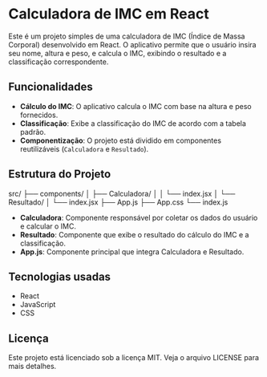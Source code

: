 # Calculadora de IMC em React

Este é um projeto simples de uma calculadora de IMC (Índice de Massa Corporal) desenvolvido em React. O aplicativo permite que o usuário insira seu nome, altura e peso, e calcula o IMC, exibindo o resultado e a classificação correspondente.

## Funcionalidades

- **Cálculo do IMC**: O aplicativo calcula o IMC com base na altura e peso fornecidos.
- **Classificação**: Exibe a classificação do IMC de acordo com a tabela padrão.
- **Componentização**: O projeto está dividido em componentes reutilizáveis (`Calculadora` e `Resultado`).

## Estrutura do Projeto

src/
├── components/
│   ├── Calculadora/
│   │   └── index.jsx
│   └── Resultado/
│       └── index.jsx
├── App.js
├── App.css
└── index.js

- **Calculadora**: Componente responsável por coletar os dados do usuário e calcular o IMC.
- **Resultado**: Componente que exibe o resultado do cálculo do IMC e a classificação.
- **App.js**: Componente principal que integra Calculadora e Resultado.


## Tecnologias usadas

- React
- JavaScript
- CSS

## Licença

Este projeto está licenciado sob a licença MIT. Veja o arquivo LICENSE para mais detalhes.
